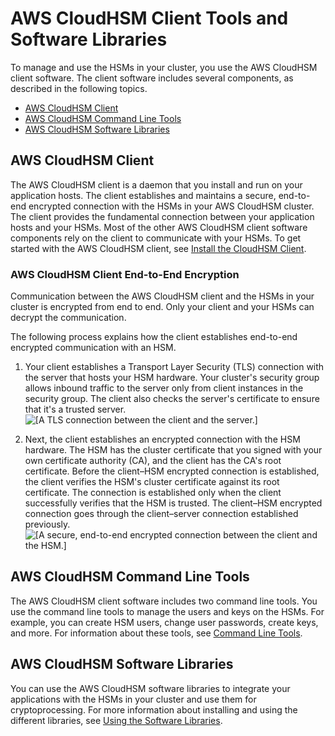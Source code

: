 # AWS CloudHSM Client Tools and Software Libraries<a name="client-tools-and-libraries"></a>

To manage and use the HSMs in your cluster, you use the AWS CloudHSM client software\. The client software includes several components, as described in the following topics\.


+ [AWS CloudHSM Client](#client)
+ [AWS CloudHSM Command Line Tools](#command-line-tools-intro)
+ [AWS CloudHSM Software Libraries](#software-libraries)

## AWS CloudHSM Client<a name="client"></a>

The AWS CloudHSM client is a daemon that you install and run on your application hosts\. The client establishes and maintains a secure, end\-to\-end encrypted connection with the HSMs in your AWS CloudHSM cluster\. The client provides the fundamental connection between your application hosts and your HSMs\. Most of the other AWS CloudHSM client software components rely on the client to communicate with your HSMs\. To get started with the AWS CloudHSM client, see [Install the CloudHSM Client](install-and-configure-client.md)\.

### AWS CloudHSM Client End\-to\-End Encryption<a name="client-end-to-end-encryption"></a>

Communication between the AWS CloudHSM client and the HSMs in your cluster is encrypted from end to end\. Only your client and your HSMs can decrypt the communication\.

The following process explains how the client establishes end\-to\-end encrypted communication with an HSM\.

1. Your client establishes a Transport Layer Security \(TLS\) connection with the server that hosts your HSM hardware\. Your cluster's security group allows inbound traffic to the server only from client instances in the security group\. The client also checks the server's certificate to ensure that it's a trusted server\.  
![\[A TLS connection between the client and the server.\]](http://docs.aws.amazon.com/cloudhsm/latest/userguide/images/end-to-end-encryption-part-1.png)

1. Next, the client establishes an encrypted connection with the HSM hardware\. The HSM has the cluster certificate that you signed with your own certificate authority \(CA\), and the client has the CA's root certificate\. Before the client–HSM encrypted connection is established, the client verifies the HSM's cluster certificate against its root certificate\. The connection is established only when the client successfully verifies that the HSM is trusted\. The client–HSM encrypted connection goes through the client–server connection established previously\.  
![\[A secure, end-to-end encrypted connection between the client and the HSM.\]](http://docs.aws.amazon.com/cloudhsm/latest/userguide/images/end-to-end-encryption-part-2.png)

## AWS CloudHSM Command Line Tools<a name="command-line-tools-intro"></a>

The AWS CloudHSM client software includes two command line tools\. You use the command line tools to manage the users and keys on the HSMs\. For example, you can create HSM users, change user passwords, create keys, and more\. For information about these tools, see [Command Line Tools](command-line-tools.md)\.

## AWS CloudHSM Software Libraries<a name="software-libraries"></a>

You can use the AWS CloudHSM software libraries to integrate your applications with the HSMs in your cluster and use them for cryptoprocessing\. For more information about installing and using the different libraries, see [Using the Software Libraries](use-hsm.md)\.